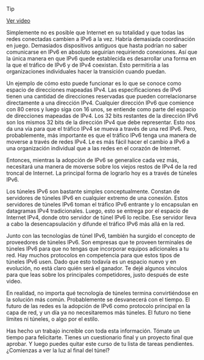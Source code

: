 > [!TIP]  
> [Ver video](https://youtu.be/PK_hNWXZl_8)

Simplemente no es posible que Internet en su totalidad y que todas las redes conectadas cambien a IPv6 a la vez. Habría demasiada coordinación en juego. Demasiados dispositivos antiguos que hasta podrían no saber comunicarse en IPv6 en absoluto seguirían requiriendo conexiones. Así que la única manera en que IPv6 quede establecida es desarrollar una forma en la que el tráfico de IPv6 y de IPv4 coexistan. Esto permitiría a las organizaciones individuales hacer la transición cuando puedan.

Un ejemplo de cómo esto puede funcionar es lo que se conoce como espacio de direcciones mapeadas IPv4. Las especificaciones de IPv6 tienen una cantidad de direcciones reservadas que pueden correlacionarse directamente a una dirección IPv4. Cualquier dirección IPv6 que comience con 80 ceros y luego siga con 16 unos, se entiende como parte del espacio de direcciones mapeadas de IPv4. Los 32 bits restantes de la dirección IPv6 son los mismos 32 bits de la dirección IPv4 que debe representar. Esto nos da una vía para que el tráfico IPv4 se mueva a través de una red IPv6. Pero, probablemente, más importante es que el tráfico IPv6 tenga una manera de moverse a través de redes IPv4. Le es más fácil hacer el cambio a IPv6 a una organización individual que a las redes en el corazón de Internet.

Entonces, mientras la adopción de IPv6 se generalice cada vez más, necesitará una manera de moverse sobre los viejos restos de IPv4 de la red troncal de Internet. La principal forma de lograrlo hoy es a través de túneles IPv6.

Los túneles IPv6 son bastante simples conceptualmente. Constan de servidores de túneles IPv6 en cualquier extremo de una conexión. Estos servidores de túneles IPv6 toman el tráfico IPv6 entrante y lo encapsulan en datagramas IPv4 tradicionales. Luego, esto se entrega por el espacio de Internet IPv4, donde otro servidor de túnel IPv6 lo recibe. Ese servidor lleva a cabo la desencapsulación y difunde el tráfico IPv6 más allá en la red.

Junto con las tecnologías de túnel IPv6, también ha surgido el concepto de proveedores de túneles IPv6. Son empresas que te proveen terminales de túneles IPv6 para que no tengas que incorporar equipos adicionales a tu red. Hay muchos protocolos en competencia para que estos tipos de túneles IPv6 usen. Dado que esto todavía es un espacio nuevo y en evolución, no está claro quién será el ganador. Te dejé algunos vínculos para que leas sobre los principales competidores, justo después de este video.

En realidad, no importa qué tecnología de túneles termina convirtiéndose en la solución más común. Probablemente se desvanecerá con el tiempo. El futuro de las redes es la adopción de IPv6 como protocolo principal en la capa de red, y un día ya no necesitaremos más túneles. El futuro no tiene límites ni túneles, o algo por el estilo.

Has hecho un trabajo increíble con toda esta información. Tómate un tiempo para felicitarte. Tienes un cuestionario final y un proyecto final que aprobar. Y luego puedes quitar este curso de tu lista de tareas pendientes. ¿Comienzas a ver la luz al final del túnel?
